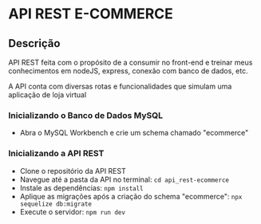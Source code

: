 # API REST E-COMMERCE

## Descrição

API REST feita com o propósito de a consumir no front-end e treinar meus conhecimentos em nodeJS, express, conexão com banco de dados, etc.

A API conta com diversas rotas e funcionalidades que simulam uma aplicação de loja virtual


### Inicializando o Banco de Dados MySQL

- Abra o MySQL Workbench e crie um schema chamado "ecommerce" 

### Inicializando a API REST

- Clone o repositório da API REST
- Navegue até a pasta da API no terminal: `cd api_rest-ecommerce`
- Instale as dependências: `npm install`
- Aplique as migrações após a criação do schema "ecommerce": `npx sequelize db:migrate`
- Execute o servidor: `npm run dev`
